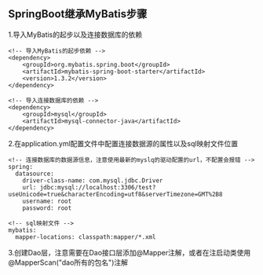 ## SpringBoot继承MyBatis步骤
1.导入MyBatis的起步以及连接数据库的依赖

    <!-- 导入MyBatis的起步依赖 -->
    <dependency>
        <groupId>org.mybatis.spring.boot</groupId>
        <artifactId>mybatis-spring-boot-starter</artifactId>
        <version>1.3.2</version>
    </dependency>

    <!-- 导入连接数据库的依赖 -->
    <dependency>
        <groupId>mysql</groupId>
        <artifactId>mysql-connector-java</artifactId>
    </dependency>
    
2.在application.yml配置文件中配置连接数据源的属性以及sql映射文件位置

    <!-- 连接数据库的数据源信息，注意使用最新的myslq的驱动配置的url，不配置会报错 -->
    spring:
      datasource:
        driver-class-name: com.mysql.jdbc.Driver
        url: jdbc:mysql://localhost:3306/test?useUnicode=true&characterEncoding=utf8&serverTimezone=GMT%2B8
        username: root
        password: root
    
    <!-- sql映射文件 -->
    mybatis:
      mapper-locations: classpath:mapper/*.xml

3.创建Dao层，注意需要在Dao接口层添加@Mapper注解，或者在注启动类使用@MapperScan("dao所有的包名")注解